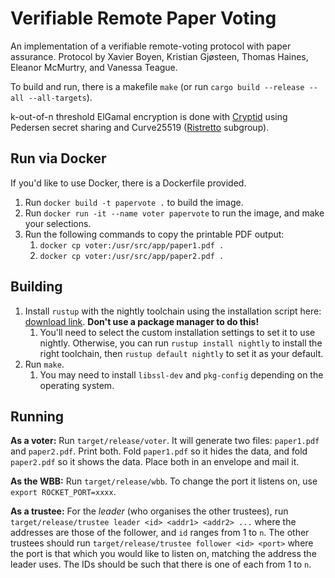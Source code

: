 # Verifiable Remote Paper Voting
An implementation of a verifiable remote-voting protocol with paper assurance. Protocol by Xavier Boyen, Kristian Gjøsteen, Thomas Haines, Eleanor McMurtry, and Vanessa Teague.

To build and run, there is a makefile `make` (or run `cargo build --release --all --all-targets`).

k-out-of-n threshold ElGamal encryption is done with [Cryptid](https://github.com/eleanor-em/cryptid) using Pedersen secret sharing and Curve25519 ([Ristretto](https://ristretto.group/) subgroup).

## Run via Docker
If you'd like to use Docker, there is a Dockerfile provided.
1. Run `docker build -t papervote .` to build the image.
1. Run `docker run -it --name voter papervote` to run the image, and make your selections.
1. Run the following commands to copy the printable PDF output:
    1. `docker cp voter:/usr/src/app/paper1.pdf .`
    1. `docker cp voter:/usr/src/app/paper2.pdf .`

## Building
1. Install `rustup` with the nightly toolchain using the installation script here: [download link](https://rustup.rs/).
 **Don't use a package manager to do this!**
    1. You'll need to select the custom installation settings to set it to use nightly. Otherwise, you can run `rustup install nightly` to install the right toolchain, then `rustup default nightly` to set it as your default. 
1. Run `make`.
    1. You may need to install `libssl-dev` and `pkg-config` depending on the operating system.

## Running
**As a voter:** Run `target/release/voter`. It will generate two files: `paper1.pdf` and `paper2.pdf`. Print both.
Fold `paper1.pdf` so it hides the data, and fold `paper2.pdf` so it shows the data. Place both in an envelope and mail it.

**As the WBB:** Run `target/release/wbb`. To change the port it listens on, use `export ROCKET_PORT=xxxx`.

**As a trustee:** For the *leader* (who organises the other trustees), run `target/release/trustee leader <id> <addr1> <addr2> ...`
where the addresses are those of the follower, and `id` ranges from 1 to `n`. The other trustees should run `target/release/trustee follower <id> <port>`
where the port is that which you would like to listen on, matching the address the leader uses. The IDs should be such
that there is one of each from 1 to `n`.

